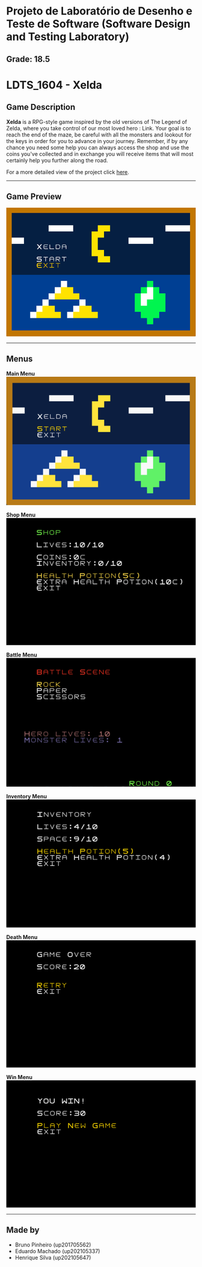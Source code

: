 <h1>Projeto de Laboratório de Desenho e Teste de Software (Software Design and Testing Laboratory)</h1>
<h2>Grade: 18.5</h2>

# LDTS_1604 - Xelda

## Game Description

**Xelda** is a RPG-style game inspired by the old versions of The Legend of Zelda, where you take control of our most 
loved hero : Link. Your goal is to reach the end of the maze, be careful with all the monsters and lookout for the keys
in order for you to advance in your journey. Remember, if by any chance you need some help you can always access the shop
and use the coins you've collected and in exchange you will receive items that will most certainly help you further along the road.

For a more detailed view of the project click [here](./docs/README.md).

---

## Game Preview
![](docs/images/giftestfinal2.gif)

---
## Menus
 **Main Menu**
![](docs/images/mmenu.png)

**Shop Menu**
![](docs/images/smenu.png)

**Battle Menu**
![](docs/images/bmenu.png)

**Inventory Menu**
![](docs/images/imenu.png)

**Death Menu**
![](docs/images/dmenu.png)

**Win Menu**
![](docs/images/wmenu.png)

---
## Made by

- Bruno Pinheiro (up201705562)
- Eduardo Machado (up202105337)
- Henrique Silva (up202105647)
